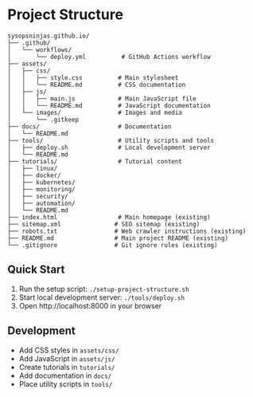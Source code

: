 # Project Structure

```
sysopsninjas.github.io/
├── .github/
│   └── workflows/
│       └── deploy.yml          # GitHub Actions workflow
├── assets/
│   ├── css/
│   │   ├── style.css          # Main stylesheet
│   │   └── README.md          # CSS documentation
│   ├── js/
│   │   ├── main.js            # Main JavaScript file
│   │   └── README.md          # JavaScript documentation
│   └── images/                # Images and media
│       └── .gitkeep
├── docs/                      # Documentation
│   └── README.md
├── tools/                     # Utility scripts and tools
│   ├── deploy.sh              # Local development server
│   └── README.md
├── tutorials/                 # Tutorial content
│   ├── linux/
│   ├── docker/
│   ├── kubernetes/
│   ├── monitoring/
│   ├── security/
│   ├── automation/
│   └── README.md
├── index.html                 # Main homepage (existing)
├── sitemap.xml               # SEO sitemap (existing)
├── robots.txt                # Web crawler instructions (existing)
├── README.md                 # Main project README (existing)
└── .gitignore                # Git ignore rules (existing)
```

## Quick Start

1. Run the setup script: `./setup-project-structure.sh`
2. Start local development server: `./tools/deploy.sh`
3. Open http://localhost:8000 in your browser

## Development

- Add CSS styles in `assets/css/`
- Add JavaScript in `assets/js/`
- Create tutorials in `tutorials/`
- Add documentation in `docs/`
- Place utility scripts in `tools/`
